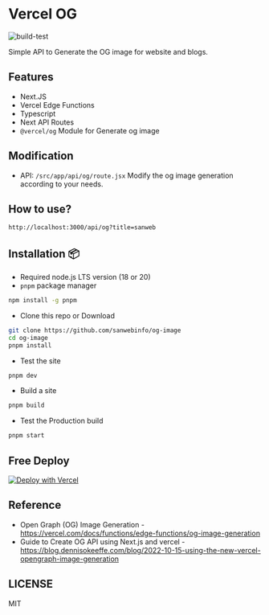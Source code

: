# Vercel OG

![build-test](https://github.com/sanwebinfo/og-image/workflows/build-test/badge.svg)  

Simple API to Generate the OG image for website and blogs.

## Features

- Next.JS
- Vercel Edge Functions
- Typescript
- Next API Routes
- `@vercel/og` Module for Generate og image

## Modification

- API: `/src/app/api/og/route.jsx` Modify the og image generation according to your needs.

## How to use?

```sh
http://localhost:3000/api/og?title=sanweb
```

## Installation 📦

- Required node.js LTS version (18 or 20)
- `pnpm` package manager

```sh
npm install -g pnpm
```

- Clone this repo or Download

```sh
git clone https://github.com/sanwebinfo/og-image
cd og-image
pnpm install
```

- Test the site

```sh
pnpm dev
```

- Build a site

```sh
pnpm build
```

- Test the Production build

```sh
pnpm start
```

## Free Deploy

[![Deploy with Vercel](https://vercel.com/button)](https://vercel.com/new/clone?repository-url=https%3A%2F%2Fgithub.com%2Fsanwebinfo%2Fog-image)  

## Reference

- Open Graph (OG) Image Generation - <https://vercel.com/docs/functions/edge-functions/og-image-generation>
- Guide to Create OG API using Next.js and vercel - <https://blog.dennisokeeffe.com/blog/2022-10-15-using-the-new-vercel-opengraph-image-generation>

## LICENSE

MIT
